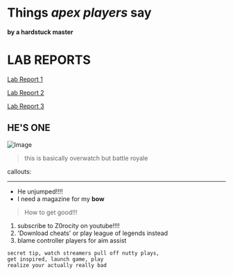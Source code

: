 # Things *apex players* say
**by a hardstuck master**

# LAB REPORTS

[Lab Report 1](https://JZ0ro.github.io/cse15l-lab-reports/lab-report-1-week-2.html)

[Lab Report 2](https://JZ0ro.github.io/cse15l-lab-reports/lab-report-2-week-4.html)

[Lab Report 3](https://JZ0ro.github.io/cse15l-lab-reports/lab-report-3-week-6.html)

## HE'S ONE 
![Image](https://i.kym-cdn.com/photos/images/original/001/468/433/1bd.jpg)

> this is basically overwatch but battle royale

callouts:

***
* He unjumped!!!!
* I need a magazine for my **bow**

> How to get good!!!
1. subscribe to Z0rocity on youtube!!!!
2. 'Download cheats' or play league of legends instead
3. blame controller players for aim assist

```
secret tip, watch streamers pull off nutty plays,
get inspired, launch game, play
realize your actually really bad
```
